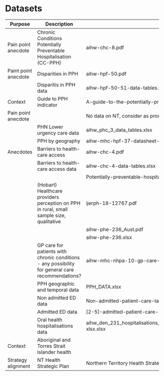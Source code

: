 # Datasets

| Purpose | Description | File | Source URL|
|---|---|---|---|
| Pain point anecdote | Chronic Conditions Potentially Preventable Hospitalisation (CC-PPH) | aihw-chc-8.pdf|https://www.aihw.gov.au/reports/health-care-quality-performance/factors-hospitalisations-chronic-conditions/summary|
| Paint point anecdote | Disparities in PPH |aihw-hpf-50.pdf|https://www.aihw.gov.au/reports/primary-health-care/disparities-in-potentially-preventable-hospitalisations-australia/summary|
||Disparitis in PPH data|aihw-hpf-50-51-data-tables.xlsx|https://www.aihw.gov.au/reports/primary-health-care/disparities-in-potentially-preventable-hospitalisations-exploring-the-data/data|
|Context|Guide to PPH indicator|A-guide-to-the-potentially-preventable-hospitalisations-indicator-in-Australia.pdf|https://www.safetyandquality.gov.au/sites/default/files/migrated/A-guide-to-the-potentially-preventable-hospitalisations-indicator-in-Australia.pdf|
|Pain point anecdote|| No data on NT, consider as proxy |Use-of-emergency-departments-for-lower-urgency-care-2015-16-to-2018-19.pdf|https://www.aihw.gov.au/reports/primary-health-care/use-of-ed-for-lower-urgency-care-2018-19/contents/about|
||PHN Lower urgency care data|aihw_phc_3_data_tables.xlsx|https://www.aihw.gov.au/reports/primary-health-care/use-of-ed-for-lower-urgency-care-2018-19/data|
||PPH by geography|aihw-mhc-hpf-37-datasheet-report-hc35.xlsx|https://www.aihw.gov.au/reports/hospitals/potentially-preventable-hospitalisations-2015-16/data|
|Anecdotes|Barriers to health-care access|aihw-chc-4.pdf|https://www.aihw.gov.au/reports/primary-health-care/coordination-of-health-care-experiences-barriers/summary|
||Barriers to health-care access data|aihw-chc-4-data-tables.xlsx|https://www.aihw.gov.au/reports/primary-health-care/coordination-of-health-care-experiences-barriers/data|
|||Potentially-preventable-hospitalisations-in-Australia-by-age-groups-and-small-geograph.pdf|https://www.aihw.gov.au/reports/primary-health-care/potentially-preventable-hospitalisations/contents/about|
||(Hobart) Healthcare providers perception on PPH in rural, small sample size, qualitative |ijerph-18-12767.pdf|https://www.ncbi.nlm.nih.gov/pmc/articles/PMC8656793/|
|||aihw-phe-236_Aust.pdf|https://www.aihw.gov.au/reports/immunisation/vaccine-preventable-diseases/contents/fact-sheets|
|||aihw-phe-236.xlsx|https://www.aihw.gov.au/reports/immunisation/vaccine-preventable-diseases/data|
||GP care for patients with chronic conditions - any possibility for general care recommendations?|aihw-mhc-nhpa-10-gp-care-for-patients-chronic-conditions-2009-2013-report-dec-2014.pdf|https://www.aihw.gov.au/reports/primary-health-care/gp-care-patients-chronic-conditions-2009-2013/contents/summary|
||PPH geographic and temporal data|PPH_DATA.xlsx|https://phidu.torrens.edu.au/social-health-atlases/topic-atlas/pph#potentially-preventable-hospitalisations-atlas-data|
||Non admitted ED data|Non-admitted-patient-care-tables-2020-21.xls|https://www.aihw.gov.au/reports-data/myhospitals/content/data-downloads|
||Admitted ED data|[2-5]-admitted-patient-care-2020-21-tables-*.xlsx|https://www.aihw.gov.au/reports-data/myhospitals/content/data-downloads|
||Oral health hospitalisations data|aihw_den_231_hospitalisations_datatables_oralhealthanddentalcareinaustralia_tranche_5_17032022-xlsx.xlsx|https://www.aihw.gov.au/reports/dental-oral-health/oral-health-and-dental-care-in-australia/data|
|Context|Aboriginal and Torres Strait Islander health||https://health.nt.gov.au/professionals/aboriginal-and-torres-strait-islander-health|
|Strategy alignment|NT Health Strategic Plan|Northern Territory Health Strategic Plan.pdf|https://digitallibrary.health.nt.gov.au/prodjspui/bitstream/10137/2729/3/Northern%20Territory%20Health%20Strategic%20Plan.pdf|